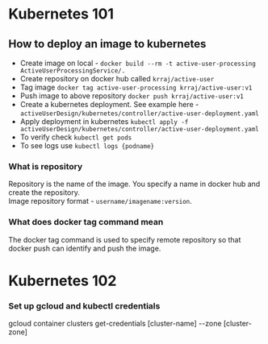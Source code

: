 # Kubernetes 101

## How to deploy an image to kubernetes

- Create image on local - `docker build --rm -t active-user-processing ActiveUserProcessingService/.`
- Create repository on docker hub called `krraj/active-user`
- Tag image `docker tag active-user-processing krraj/active-user:v1`
- Push image to above repository `docker push krraj/active-user:v1`
- Create a kubernetes deployment. See example here - `activeUserDesign/kubernetes/controller/active-user-deployment.yaml`
- Apply deployment in kubernetes `kubectl apply -f activeUserDesign/kubernetes/controller/active-user-deployment.yaml`
- To verify check `kubectl get pods`
- To see logs use `kubectl logs {podname}`

### What is repository

Repository is the name of the image. You specify a name in docker hub and create the repository.  
Image repository format - `username/imagename:version`.

### What does docker tag command mean

The docker tag command is used to specify remote repository so that docker push can identify and push the image.

# Kubernetes 102

### Set up gcloud and kubectl credentials
gcloud container clusters get-credentials [cluster-name] --zone [cluster-zone]

